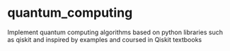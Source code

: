 # quantum_computing
Implement quantum computing algorithms based on python libraries such as qiskit and inspired by examples and coursed in Qiskit textbooks
